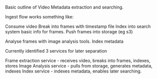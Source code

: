 Basic outline of Video Metadata extraction and searching. 

Ingest flow works something like:

Consume video
Break into frames with timestamp file
Index into search system basic info for frames. 
Push frames into storage (eg s3)

Analyse frames with image analysis tools. 
Index metadata

Currently identified 3 services for later separation

Frame extraction service - receives video, breaks into frames, indexes, stores
Image Analysis service - pulls from storage, generates metadata, indexes
Index service - indexes metadata, enables later searching.






